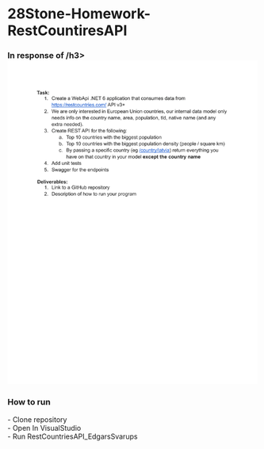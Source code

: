 # 28Stone-Homework-RestCountiresAPI


<h3> In response of /h3>
 <img src = "https://github.com/Edgars01/28Stone-Homework-RestCountiresAPI/blob/main/Picture/Technical%20task%20Junior%20Dotnet%20developer-1.png">

<h3> How to run </h3>
- Clone repository <br />
- Open In VisualStudio <br />
- Run RestCountriesAPI_EdgarsSvarups
